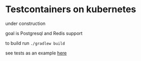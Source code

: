 # Testcontainers on kubernetes

under construction

goal is Postgresql and Redis support

to build run `./gradlew build`

see tests as an example [here](./src/test/java/com/github/m4gshm/testcontainers) 